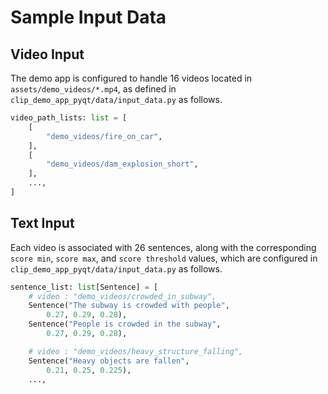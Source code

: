 # Sample Input Data 

## Video Input

The demo app is configured to handle 16 videos located in `assets/demo_videos/*.mp4`, as defined in `clip_demo_app_pyqt/data/input_data.py` as follows.

```python
video_path_lists: list = [
    [
        "demo_videos/fire_on_car",
    ],
    [
        "demo_videos/dam_explosion_short",
    ],
    ...,
]
```

## Text Input

Each video is associated with 26 sentences, along with the corresponding `score min`, `score max`, and `score threshold` values, which are configured in `clip_demo_app_pyqt/data/input_data.py` as follows.
   
```python
sentence_list: list[Sentence] = [
    # video : "demo_videos/crowded_in_subway",
    Sentence("The subway is crowded with people",
        0.27, 0.29, 0.28),
    Sentence("People is crowded in the subway",
        0.27, 0.29, 0.28),

    # video : "demo_videos/heavy_structure_falling",
    Sentence("Heavy objects are fallen",
        0.21, 0.25, 0.225),
    ...,
```

